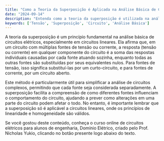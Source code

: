 ```yaml
---
title: "Como a Teoria da Superposição é Aplicada na Análise Básica de Circuitos?"
date: "2024-09-14"
description: "Entenda como a teoria da superposição é utilizada na análise básica de circuitos elétricos, um conceito fundamental para estudantes de engenharia."
keywords: ['Tensão', 'Superposição', 'Circuito', 'Análise Básica']
---
```


A teoria da superposição é um princípio fundamental na análise básica de circuitos elétricos, especialmente em circuitos lineares. Ela afirma que, em um circuito com múltiplas fontes de tensão ou corrente, a resposta (tensão ou corrente) em qualquer componente do circuito é a soma das respostas individuais causadas por cada fonte atuando sozinha, enquanto todas as outras fontes são substituídas por seus equivalentes nulos. Para fontes de tensão, isso significa substituí-las por um curto-circuito, e para fontes de corrente, por um circuito aberto.

Este método é particularmente útil para simplificar a análise de circuitos complexos, permitindo que cada fonte seja considerada separadamente. A superposição facilita a compreensão de como diferentes fontes influenciam o comportamento do circuito, ajudando a prever como alterações em uma parte do circuito podem afetar o todo. No entanto, é importante lembrar que a superposição só é aplicável a circuitos lineares, onde os princípios de linearidade e homogeneidade são válidos.

Se você gostou deste conteúdo, conheça o curso online de circuitos elétricos para alunos de engenharia, Domínio Elétrico, criado pelo Prof. Nicholas Yukio, clicando no botão presente logo abaixo do texto.